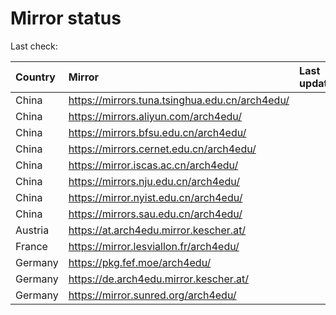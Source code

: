 <script src="./time.js"></script>
# Mirror status
Last check: <script type="text/javascript">localize(1740406945.6559615);</script>

|Country|Mirror|Last update|
|:------|:-----|:----------|
|China|https://mirrors.tuna.tsinghua.edu.cn/arch4edu/|<script type="text/javascript">localize(1740379346);</script>|
|China|https://mirrors.aliyun.com/arch4edu/|<script type="text/javascript">localize(1740379346);</script>|
|China|https://mirrors.bfsu.edu.cn/arch4edu/|<script type="text/javascript">localize(1740379346);</script>|
|China|https://mirrors.cernet.edu.cn/arch4edu/|<script type="text/javascript">localize(1740379346);</script>|
|China|https://mirror.iscas.ac.cn/arch4edu/|<script type="text/javascript">localize(1740379346);</script>|
|China|https://mirrors.nju.edu.cn/arch4edu/|<script type="text/javascript">localize(1740292814);</script>|
|China|https://mirror.nyist.edu.cn/arch4edu/|<script type="text/javascript">localize(1740379346);</script>|
|China|https://mirrors.sau.edu.cn/arch4edu/|<script type="text/javascript">localize(1731653531);</script>|
|Austria|https://at.arch4edu.mirror.kescher.at/|<script type="text/javascript">localize(1740379346);</script>|
|France|https://mirror.lesviallon.fr/arch4edu/|<script type="text/javascript">localize(1740379346);</script>|
|Germany|https://pkg.fef.moe/arch4edu/|<script type="text/javascript">localize(1740379346);</script>|
|Germany|https://de.arch4edu.mirror.kescher.at/|<script type="text/javascript">localize(1740379346);</script>|
|Germany|https://mirror.sunred.org/arch4edu/|<script type="text/javascript">localize(1740379346);</script>|

<script src="./tablefilter/tablefilter.js"></script>
<script src="./table.js"></script>